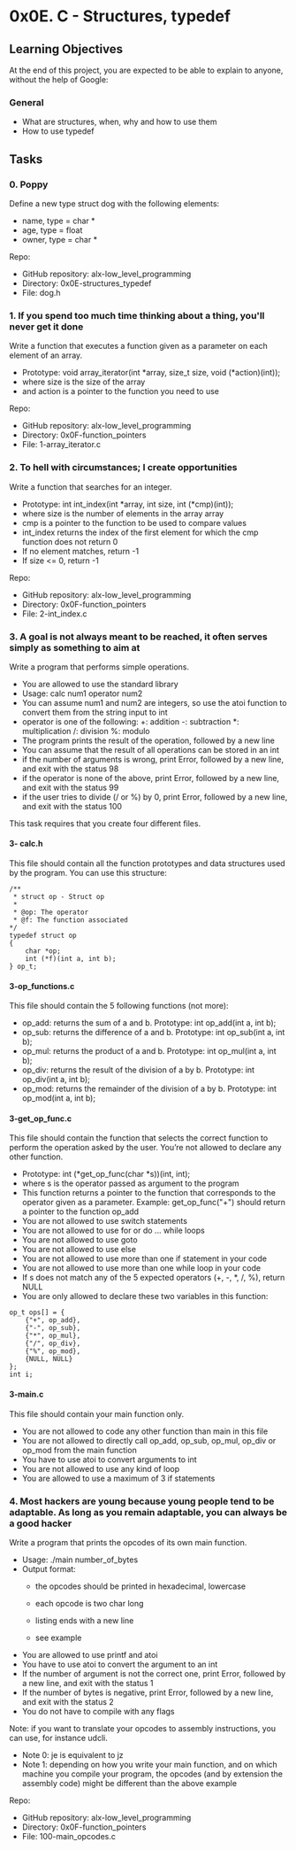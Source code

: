 # 0x0E. C - Structures, typedef

## Learning Objectives

At the end of this project, you are expected to be able to explain to anyone, without the help of Google:
### General

* What are structures, when, why and how to use them
* How to use typedef

## Tasks

###    0. Poppy 
Define a new type struct dog with the following elements:

* name, type = char *
* age, type = float
* owner, type = char *


Repo:

*    GitHub repository: alx-low_level_programming
*    Directory: 0x0E-structures_typedef
*    File: dog.h


### 1. If you spend too much time thinking about a thing, you'll never get it done 

Write a function that executes a function given as a parameter on each element of an array.

* Prototype: void array_iterator(int *array, size_t size, void (*action)(int));
* where size is the size of the array
* and action is a pointer to the function you need to use

Repo:

*    GitHub repository: alx-low_level_programming
*    Directory: 0x0F-function_pointers
*    File: 1-array_iterator.c

### 2. To hell with circumstances; I create opportunities 

Write a function that searches for an integer.

*    Prototype: int int_index(int *array, int size, int (*cmp)(int));
*    where size is the number of elements in the array array
*    cmp is a pointer to the function to be used to compare values
*    int_index returns the index of the first element for which the cmp function does not return 0
*    If no element matches, return -1
*    If size <= 0, return -1

Repo:

*    GitHub repository: alx-low_level_programming
*    Directory: 0x0F-function_pointers
*    File: 2-int_index.c


### 3. A goal is not always meant to be reached, it often serves simply as something to aim at 


Write a program that performs simple operations.

*    You are allowed to use the standard library
*    Usage: calc num1 operator num2
*    You can assume num1 and num2 are integers, so use the atoi function to convert them from the string input to int
*    operator is one of the following:
        +: addition
        -: subtraction
        *: multiplication
        /: division
        %: modulo
*    The program prints the result of the operation, followed by a new line
*    You can assume that the result of all operations can be stored in an int
*    if the number of arguments is wrong, print Error, followed by a new line, and exit with the status 98
*    if the operator is none of the above, print Error, followed by a new line, and exit with the status 99
*    if the user tries to divide (/ or %) by 0, print Error, followed by a new line, and exit with the status 100

This task requires that you create four different files.

#### 3- calc.h

This file should contain all the function prototypes and data structures used by the program. You can use this structure:

    /**
     * struct op - Struct op
     *
     * @op: The operator
     * @f: The function associated
    */
    typedef struct op
    {
        char *op;
        int (*f)(int a, int b);
    } op_t;

#### 3-op_functions.c

This file should contain the 5 following functions (not more):

*    op_add: returns the sum of a and b. Prototype: int op_add(int a, int b);
*    op_sub: returns the difference of a and b. Prototype: int op_sub(int a, int b);
*    op_mul: returns the product of a and b. Prototype: int op_mul(int a, int b);
*    op_div: returns the result of the division of a by b. Prototype: int op_div(int a, int b);
*    op_mod: returns the remainder of the division of a by b. Prototype: int op_mod(int a, int b);

#### 3-get_op_func.c

This file should contain the function that selects the correct function to perform the operation asked by the user. You’re not allowed to declare any other function.

*    Prototype: int (*get_op_func(char *s))(int, int);
*    where s is the operator passed as argument to the program
*    This function returns a pointer to the function that corresponds to the operator given as a parameter. Example: get_op_func("+") should return a pointer to the function op_add
*    You are not allowed to use switch statements
*    You are not allowed to use for or do ... while loops
*    You are not allowed to use goto
*    You are not allowed to use else
*    You are not allowed to use more than one if statement in your code
*    You are not allowed to use more than one while loop in your code
*    If s does not match any of the 5 expected operators (+, -, *, /, %), return NULL
*    You are only allowed to declare these two variables in this function:

    op_t ops[] = {
        {"+", op_add},
        {"-", op_sub},
        {"*", op_mul},
        {"/", op_div},
        {"%", op_mod},
        {NULL, NULL}
    };
    int i;

#### 3-main.c

This file should contain your main function only.

*    You are not allowed to code any other function than main in this file
*    You are not allowed to directly call op_add, op_sub, op_mul, op_div or op_mod from the main function
*    You have to use atoi to convert arguments to int
*    You are not allowed to use any kind of loop
*    You are allowed to use a maximum of 3 if statements





###  4. Most hackers are young because young people tend to be adaptable. As long as you remain adaptable, you can always be a good hacker 


Write a program that prints the opcodes of its own main function.

*    Usage: ./main number_of_bytes
*    Output format:
        * the opcodes should be printed in hexadecimal, lowercase

        * each opcode is two char long
        * listing ends with a new line
        * see example
*    You are allowed to use printf and atoi
*    You have to use atoi to convert the argument to an int
*    If the number of argument is not the correct one, print Error, followed by a new line, and exit with the status 1
*    If the number of bytes is negative, print Error, followed by a new line, and exit with the status 2
*    You do not have to compile with any flags

Note: if you want to translate your opcodes to assembly instructions, you can use, for instance udcli.





* Note 0: je is equivalent to jz
* Note 1: depending on how you write your main function, and on which machine you compile your program, the opcodes (and by extension the assembly code) might be different than the above example

Repo:

*    GitHub repository: alx-low_level_programming
*    Directory: 0x0F-function_pointers
*    File: 100-main_opcodes.c

